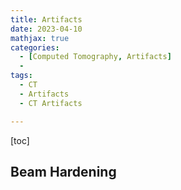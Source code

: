 ```yaml
---
title: Artifacts
date: 2023-04-10
mathjax: true
categories:
  - [Computed Tomography, Artifacts]
  -
tags:
  - CT
  - Artifacts
  - CT Artifacts

---
```




[toc]

## Beam Hardening

